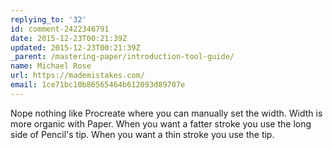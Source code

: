 ```yaml
---
replying_to: '32'
id: comment-2422346791
date: 2015-12-23T00:21:39Z
updated: 2015-12-23T00:21:39Z
_parent: /mastering-paper/introduction-tool-guide/
name: Michael Rose
url: https://mademistakes.com/
email: 1ce71bc10b86565464b612093d89707e
---
```


Nope nothing like Procreate where you can manually set the width. Width
is more organic with Paper. When you want a fatter stroke you use the long side
of Pencil's tip. When you want a thin stroke you use the tip.
